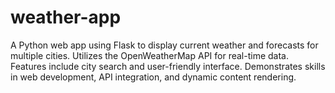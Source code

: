 # weather-app
A Python web app using Flask to display current weather and forecasts for multiple cities. Utilizes the OpenWeatherMap API for real-time data. Features include city search and user-friendly interface. Demonstrates skills in web development, API integration, and dynamic content rendering.
